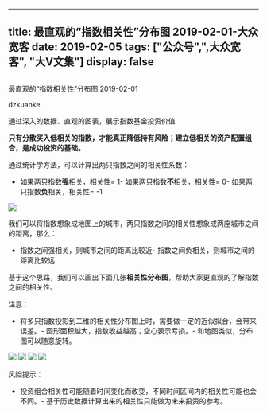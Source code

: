 
---
title:   最直观的“指数相关性”分布图 2019-02-01-大众宽客
date: 2019-02-05
tags: ["公众号",",大众宽客", "大V文集"]
display: false
---


## 



最直观的“指数相关性”分布图 2019-02-01




dzkuanke




通过深入的数据、直观的图表，展示指数基金投资价值


**只有分散买入低相关的指数**<h-char unicode="ff0c" class="" style="max-width: 100%;box-sizing: border-box !important;word-wrap: break-word !important;"><h-inner style="max-width: 100%;box-sizing: border-box !important;word-wrap: break-word !important;">**，**</h-inner></h-char>**才能真正降低持有风险；建立低相关的资产配置组合，是成功投资的基础。**



通过统计学方法，可以计算出两只指数之间的相关性系数：
- 如果两只指数**强**相关，相关性= 1- 如果两只指数**不**相关，相关性= 0- 如果两只指数**负**相关，相关性= -1


<img class="" data-copyright="0" data-ratio="0.41423948220064727" data-s="300,640" src="https://mmbiz.qpic.cn/mmbiz_png/PKw3FQPmhIiacUrxib2rwGnER1QyMTGRTTBviafFuIUfAdEpuGAlZh24FLEjFdoNZUfR9a0JW5m44PawUQSK5y4gQ/640?wx_fmt=png" data-type="png" data-w="1236"/>



我们可以将指数想象成地图上的城市，两只指数之间的相关性想象成两座城市之间的距离，那么：
- 指数之间强相关，则城市之间的距离比较近- 指数之间负相关，则城市之间的距离比较远


基于这个思路，我们可以画出下面几张**相关性分布图**，帮助大家更直观的了解指数之间的相关性。



注意：
- 将多只指数投影到二维的相关性分布图上时，需要做一定的近似拟合，会带来误差。- 圆形面积越大，指数收益越高；空心表示亏损。- 和地图类似，分布图可以随意旋转。
<img class="" data-copyright="0" data-ratio="1" data-s="300,640" src="https://mmbiz.qpic.cn/mmbiz_png/PKw3FQPmhIiacUrxib2rwGnER1QyMTGRTT2R5DGLQjOseUkstxrqZABgYl03fOGia9oFEB4kcFic83N4ayDOW4icocA/640?wx_fmt=png" data-type="png" data-w="960" style=""/>

<img class="" data-copyright="0" data-ratio="1" data-s="300,640" src="https://mmbiz.qpic.cn/mmbiz_png/PKw3FQPmhIiacUrxib2rwGnER1QyMTGRTTP2aQwXA1MwFj5DX3MJ2Q69ic5ouJJ1mSSTAYRQdGFERJzhqzg0TeiavA/640?wx_fmt=png" data-type="png" data-w="960" style=""/>

<img class="" data-copyright="0" data-ratio="1" data-s="300,640" src="https://mmbiz.qpic.cn/mmbiz_png/PKw3FQPmhIiacUrxib2rwGnER1QyMTGRTTJHBx5LDr4NJazQELSFn0icTQLlXNU6oJR9ljNJ6t8JLc3sTjdoXBGsg/640?wx_fmt=png" data-type="png" data-w="960" style=""/>

<img class="" data-copyright="0" data-ratio="1" data-s="300,640" src="https://mmbiz.qpic.cn/mmbiz_png/PKw3FQPmhIiacUrxib2rwGnER1QyMTGRTT6epAR8OyjzCmJicP7tvAOBXEfMdxAAbqibiae9jxBMoj58QjFXX5IYIsg/640?wx_fmt=png" data-type="png" data-w="960" style=""/>

风险提示：
- 投资组合相关性可能随着时间变化而改变，不同时间区间内的相关性可能也会不同。- 基于历史数据计算出来的相关性只能做为未来投资的参考。











